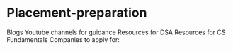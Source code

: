 # Placement-preparation
Blogs
Youtube channels for guidance
Resources for DSA
Resources for CS Fundamentals
Companies to apply for:
